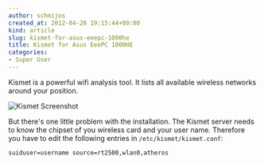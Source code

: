 ```yaml
---
author: schmijos
created_at: 2012-04-28 19:15:44+00:00
kind: article
slug: kismet-for-asus-eeepc-1000he
title: Kismet for Asus EeePC 1000HE
categories:
- Super User
---
```


Kismet is a powerful wifi analysis tool. It lists all available wireless networks around your position.

![Kismet Screenshot](http://www.miraculum.ch/wp-content/uploads/Bildschirmfoto-am-2012-04-28-204439-300x175.png)

But there's one little problem with the installation. The Kismet server needs to know the chipset of you wireless card and your user name. Therefore you have to edit the following entries in `/etc/kismet/kismet.conf`:

`suiduser=username
source=rt2500,wlan0,atheros`
